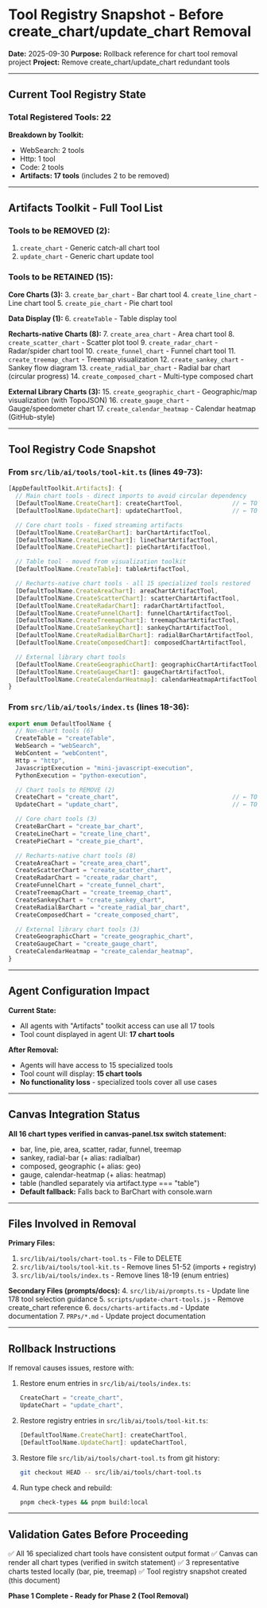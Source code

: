 # Tool Registry Snapshot - Before create_chart/update_chart Removal

**Date:** 2025-09-30
**Purpose:** Rollback reference for chart tool removal project
**Project:** Remove create_chart/update_chart redundant tools

---

## Current Tool Registry State

### Total Registered Tools: 22

**Breakdown by Toolkit:**
- WebSearch: 2 tools
- Http: 1 tool
- Code: 2 tools
- **Artifacts: 17 tools** (includes 2 to be removed)

---

## Artifacts Toolkit - Full Tool List

### Tools to be REMOVED (2):
1. `create_chart` - Generic catch-all chart tool
2. `update_chart` - Generic chart update tool

### Tools to be RETAINED (15):
**Core Charts (3):**
3. `create_bar_chart` - Bar chart tool
4. `create_line_chart` - Line chart tool
5. `create_pie_chart` - Pie chart tool

**Data Display (1):**
6. `createTable` - Table display tool

**Recharts-native Charts (8):**
7. `create_area_chart` - Area chart tool
8. `create_scatter_chart` - Scatter plot tool
9. `create_radar_chart` - Radar/spider chart tool
10. `create_funnel_chart` - Funnel chart tool
11. `create_treemap_chart` - Treemap visualization
12. `create_sankey_chart` - Sankey flow diagram
13. `create_radial_bar_chart` - Radial bar chart (circular progress)
14. `create_composed_chart` - Multi-type composed chart

**External Library Charts (3):**
15. `create_geographic_chart` - Geographic/map visualization (with TopoJSON)
16. `create_gauge_chart` - Gauge/speedometer chart
17. `create_calendar_heatmap` - Calendar heatmap (GitHub-style)

---

## Tool Registry Code Snapshot

### From `src/lib/ai/tools/tool-kit.ts` (lines 49-73):

```typescript
[AppDefaultToolkit.Artifacts]: {
  // Main chart tools - direct imports to avoid circular dependency
  [DefaultToolName.CreateChart]: createChartTool,              // ← TO BE REMOVED
  [DefaultToolName.UpdateChart]: updateChartTool,              // ← TO BE REMOVED

  // Core chart tools - fixed streaming artifacts
  [DefaultToolName.CreateBarChart]: barChartArtifactTool,
  [DefaultToolName.CreateLineChart]: lineChartArtifactTool,
  [DefaultToolName.CreatePieChart]: pieChartArtifactTool,

  // Table tool - moved from visualization toolkit
  [DefaultToolName.CreateTable]: tableArtifactTool,

  // Recharts-native chart tools - all 15 specialized tools restored
  [DefaultToolName.CreateAreaChart]: areaChartArtifactTool,
  [DefaultToolName.CreateScatterChart]: scatterChartArtifactTool,
  [DefaultToolName.CreateRadarChart]: radarChartArtifactTool,
  [DefaultToolName.CreateFunnelChart]: funnelChartArtifactTool,
  [DefaultToolName.CreateTreemapChart]: treemapChartArtifactTool,
  [DefaultToolName.CreateSankeyChart]: sankeyChartArtifactTool,
  [DefaultToolName.CreateRadialBarChart]: radialBarChartArtifactTool,
  [DefaultToolName.CreateComposedChart]: composedChartArtifactTool,

  // External library chart tools
  [DefaultToolName.CreateGeographicChart]: geographicChartArtifactTool,
  [DefaultToolName.CreateGaugeChart]: gaugeChartArtifactTool,
  [DefaultToolName.CreateCalendarHeatmap]: calendarHeatmapArtifactTool,
}
```

### From `src/lib/ai/tools/index.ts` (lines 18-36):

```typescript
export enum DefaultToolName {
  // Non-chart tools (6)
  CreateTable = "createTable",
  WebSearch = "webSearch",
  WebContent = "webContent",
  Http = "http",
  JavascriptExecution = "mini-javascript-execution",
  PythonExecution = "python-execution",

  // Chart tools to REMOVE (2)
  CreateChart = "create_chart",                                // ← TO BE REMOVED
  UpdateChart = "update_chart",                                // ← TO BE REMOVED

  // Core chart tools (3)
  CreateBarChart = "create_bar_chart",
  CreateLineChart = "create_line_chart",
  CreatePieChart = "create_pie_chart",

  // Recharts-native chart tools (8)
  CreateAreaChart = "create_area_chart",
  CreateScatterChart = "create_scatter_chart",
  CreateRadarChart = "create_radar_chart",
  CreateFunnelChart = "create_funnel_chart",
  CreateTreemapChart = "create_treemap_chart",
  CreateSankeyChart = "create_sankey_chart",
  CreateRadialBarChart = "create_radial_bar_chart",
  CreateComposedChart = "create_composed_chart",

  // External library chart tools (3)
  CreateGeographicChart = "create_geographic_chart",
  CreateGaugeChart = "create_gauge_chart",
  CreateCalendarHeatmap = "create_calendar_heatmap",
}
```

---

## Agent Configuration Impact

**Current State:**
- All agents with "Artifacts" toolkit access can use all 17 tools
- Tool count displayed in agent UI: **17 chart tools**

**After Removal:**
- Agents will have access to 15 specialized tools
- Tool count will display: **15 chart tools**
- **No functionality loss** - specialized tools cover all use cases

---

## Canvas Integration Status

**All 16 chart types verified in canvas-panel.tsx switch statement:**
- bar, line, pie, area, scatter, radar, funnel, treemap
- sankey, radial-bar (+ alias: radialbar)
- composed, geographic (+ alias: geo)
- gauge, calendar-heatmap (+ alias: heatmap)
- table (handled separately via artifact.type === "table")
- **Default fallback:** Falls back to BarChart with console.warn

---

## Files Involved in Removal

**Primary Files:**
1. `src/lib/ai/tools/chart-tool.ts` - File to DELETE
2. `src/lib/ai/tools/tool-kit.ts` - Remove lines 51-52 (imports + registry)
3. `src/lib/ai/tools/index.ts` - Remove lines 18-19 (enum entries)

**Secondary Files (prompts/docs):**
4. `src/lib/ai/prompts.ts` - Update line 178 tool selection guidance
5. `scripts/update-chart-tools.js` - Remove create_chart reference
6. `docs/charts-artifacts.md` - Update documentation
7. `PRPs/*.md` - Update project documentation

---

## Rollback Instructions

If removal causes issues, restore with:

1. Restore enum entries in `src/lib/ai/tools/index.ts`:
   ```typescript
   CreateChart = "create_chart",
   UpdateChart = "update_chart",
   ```

2. Restore registry entries in `src/lib/ai/tools/tool-kit.ts`:
   ```typescript
   [DefaultToolName.CreateChart]: createChartTool,
   [DefaultToolName.UpdateChart]: updateChartTool,
   ```

3. Restore file `src/lib/ai/tools/chart-tool.ts` from git history:
   ```bash
   git checkout HEAD -- src/lib/ai/tools/chart-tool.ts
   ```

4. Run type check and rebuild:
   ```bash
   pnpm check-types && pnpm build:local
   ```

---

## Validation Gates Before Proceeding

✅ All 16 specialized chart tools have consistent output format
✅ Canvas can render all chart types (verified in switch statement)
✅ 3 representative charts tested locally (bar, pie, treemap)
✅ Tool registry snapshot created (this document)

**Phase 1 Complete - Ready for Phase 2 (Tool Removal)**
